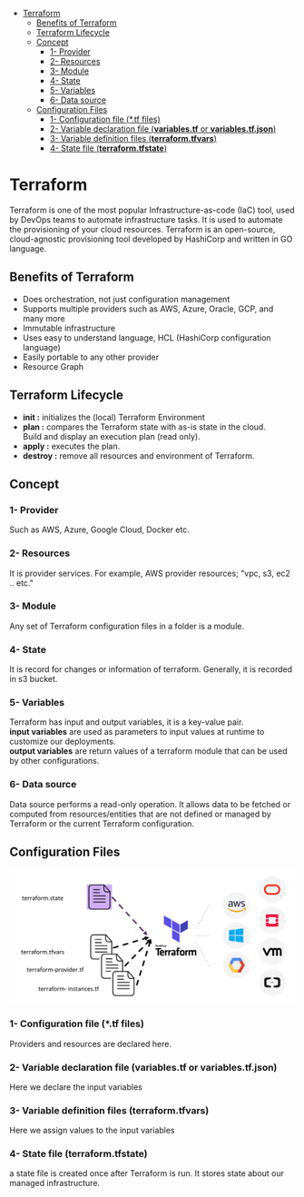 - [Terraform](#terraform)
  - [Benefits of Terraform](#benefits-of-terraform)
  - [Terraform Lifecycle](#terraform-lifecycle)
  - [Concept](#concept)
    - [1- Provider](#1--provider)
    - [2- Resources](#2--resources)
    - [3- Module](#3--module)
    - [4- State](#4--state)
    - [5- Variables](#5--variables)
    - [6- Data source](#6--data-source)
  - [Configuration Files](#configuration-files)
    - [1- Configuration file (*.tf files)](#1--configuration-file-tf-files)
    - [2- Variable declaration file (**variables.tf** or **variables.tf.json**)](#2--variable-declaration-file-variablestf-or-variablestfjson)
    - [3- Variable definition files (**terraform.tfvars**)](#3--variable-definition-files-terraformtfvars)
    - [4- State file (**terraform.tfstate**)](#4--state-file-terraformtfstate)

# Terraform

Terraform is one of the most popular Infrastructure-as-code (IaC) tool, used by DevOps teams to automate infrastructure tasks. It is used to automate the provisioning of your cloud resources. Terraform is an open-source, cloud-agnostic provisioning tool developed by HashiCorp and written in GO language.

## Benefits of Terraform

- Does orchestration, not just configuration management
- Supports multiple providers such as AWS, Azure, Oracle, GCP, and many more
- Immutable infrastructure
- Uses easy to understand language, HCL (HashiCorp configuration language)
- Easily portable to any other provider
- Resource Graph

## Terraform Lifecycle

- **init :** initializes the (local) Terraform Environment
- **plan :** compares the Terraform state with as-is state in the cloud.  
Build and display an execution plan (read only).
- **apply :** executes the plan.
- **destroy :** remove all resources and environment of Terraform.

## Concept


### 1- Provider

Such as AWS, Azure, Google Cloud, Docker etc.

### 2- Resources

It is provider services. For example, AWS provider resources; "vpc, s3, ec2 .. etc."

### 3- Module

Any set of Terraform configuration files in a folder is a module.


### 4- State

It is record for changes or information of terraform. Generally, it is recorded in s3 bucket. 

### 5- Variables

Terraform has input and output variables, it is a key-value pair.  
**input variables** are used as parameters to input values at runtime to customize our deployments.  
**output variables** are return values of a terraform module that can be used by other configurations.

### 6- Data source

Data source performs a read-only operation. It allows data to be fetched or computed from resources/entities that are not defined or managed by Terraform or the current Terraform configuration.

## Configuration Files

![images](./img/terraform-config-files.png)

### 1- Configuration file (*.tf files)

Providers and resources are declared here. 

### 2- Variable declaration file (**variables.tf** or **variables.tf.json**)

Here we declare the input variables 

### 3- Variable definition files (**terraform.tfvars**)

Here we assign values to the input variables


### 4- State file (**terraform.tfstate**)
 a state file is created once after Terraform is run. It stores state about our managed infrastructure.
